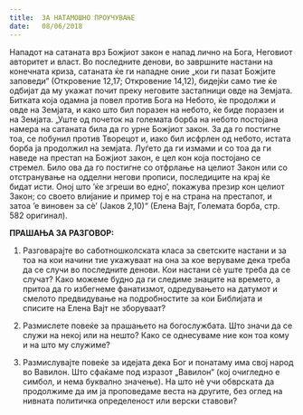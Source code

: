 ```yaml
---
title:  ЗА НАТАМОШНО ПРОУЧУВАЊЕ
date:   08/06/2018
---
```


Нападот на сатаната врз Божјиот закон е напад лично на Бога, Неговиот авторитет и власт. Во последните денови, во завршните настани на конечната криза, сатаната ќе ги нападне оние „кои ги пазат Божјите заповеди“ (Откровение 12,17; Откровение 14,12), бидејќи само тие ќе одбијат да му укажат почит преку неговите застапници овде на Земјата. Битката која одамна ја повел против Бога на Небото, ќе продолжи и овде на Земјата, и како што бил поразен на небото, ќе биде поразен и на Земјата. „Уште од почеток на големата борба на небото постојана намера на сатаната била да го урне Божјиот закон. За да го постигне тоа, се побунил против Творецот и, иако бил исфрлен од небото, истата борба ја продолжил на земјата. Луѓето да ги измами и со тоа да ги наведе на престап на Божјиот закон, е цел кон која постојано се стремел. Било ова да го постигне со отфрлање на целиот Закон или со отстранување на одделни негови прописи, последиците на крај ќе бидат исти. Оној што ’ќе згреши во едно’, покажува презир кон целиот Закон; со своето влијание и пример тој е на страна на престапот, и затоа ’е виновен за сѐ’ (Јаков 2,10)“ (Елена Вајт, Големата борба, стр. 582 оригинал).

**ПРАШАЊА ЗА РАЗГОВОР:**

1. Разговарајте во саботношколската класа за светските настани и за тоа на кои начини тие укажуваат на она за кое веруваме дека треба да се случи во последните денови. Кои настани сѐ уште треба да се случат? Како можеме будно да ги следиме знаците на времето, а притоа да го избегнеме фанатизмот, одредувањето на датумот и смелото предвидување на подробностите за кои Библијата и списите на Елена Вајт не зборуваат?

2. Размислете повеќе за прашањето на богослужбата. Што значи да се служи на некој или на нешто? Како се однесуваме ние кон тоа кому и на што му служиме?

3. Размислувајте повеќе за идејата дека Бог и понатаму има свој народ во Вавилон. Што сфаќаме под изразот „Вавилон“ (кој очигледно е симбол, и нема буквално значење). На што нѐ учи обврската да продолжиме да им ја проповедаме веста на другите, без оглед на нивната политичка определеност или верски ставови?

